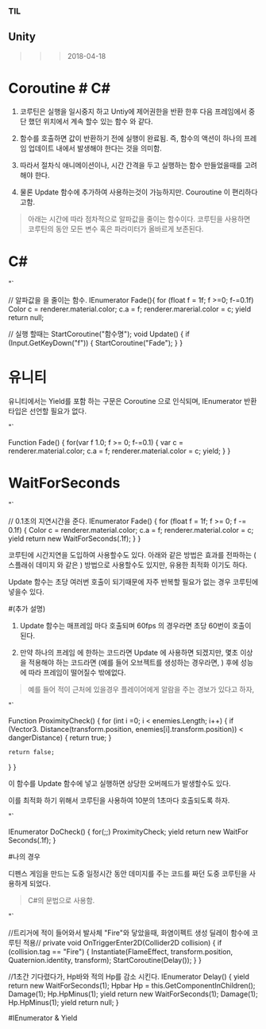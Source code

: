 ### TIL
## Unity

>>> 2018-04-18
# Coroutine # C#

1. 코루틴은 실행을 일시중지 하고 Untiy에 제어권한을 반환 한후 다음 프레임에서 중단 했던 위치에서 계속 할수 있는 함수 와 같다.

2. 함수를 호출하면 값이 반환하기 전에 실행이 완료됨. 즉, 함수의 액션이 하나의 프레임 업데이트 내에서 발생해야 한다는 것을 의미함.

3. 따라서 절차식 애니메이션이나, 시간 간격을 두고 실행하는 함수 만들었을때를 고려해야 한다.

4. 물론 Update 함수에 추가하여 사용하는것이 가능하지만. Couroutine 이 편리하다고함.


>아래는 시간에 따라 점차적으로 알파값을 줄이는 함수이다.
코루틴을 사용하면 코루틴의 동안 모든 변수 혹은 파라미터가 올바르게 보존된다.

# C#
"`

// 알파값을 을 줄이는 함수.
IEnumerator Fade(){
  for (float f = 1f; f >=0; f-=0.1f)
  Color c = renderer.material.color;
  c.a = f;
  renderer.marerial.color = c;
  yield return null;

// 실행 할때는 StartCoroutine("함수명");
void Update()
{
  if (Input.GetKeyDown("f"))
  {
    StartCoroutine("Fade");
  }
}

# 유니티
유니티에서는 Yield를 포함 하는 구문은 Coroutine 으로 인식되며, IEnumerator 반환 타입은 선언할 필요가 없다.

"`

Function Fade()
{
  for(var f 1.0; f >= 0; f-=0.1)
  {
    var c = renderer.material.color;
        c.a = f;
        renderer.material.color = c;
        yield;
  }
}


# WaitForSeconds
"`

// 0.1초의 지연시간을 준다.
IEnumerator Fade()
{
  for (float f = 1f; f >= 0; f -= 0.1f)
  {
    Color c = renderer.material.color;
    c.a = f;
    renderer.material.color = c;
    yield return new WaitForSeconds(.1f);
  }
}

코루틴에 시간지연을 도입하여 사용할수도 있다.
아래와 같은 방법은 효과를 전파하는 ( 스플래쉬 데미지 와 같은 ) 방법으로 사용할수도 있지만,  유용한 최적화 이기도 하다.

Update 함수는 초당 여러번 호출이 되기때문에 자주 반복할 필요가 없는 경우 코루틴에 넣을수 있다.

#(추가 설명)
1. Update 함수는 매프레임 마다 호출되며 60fps 의 경우라면 초당 60번이 호출이 된다.

2. 만약 하나의 프레임 에 한하는 코드라면 Update 에 사용하면 되겠지만, 몇초 이상 을 적용해야 하는 코드라면 (예를 들어 오브젝트를 생성하는 경우라면, ) 후에 성능에 따라 프레임이 떨어질수 밖에없다.


>예를 들어 적이 근처에 있을경우 플레이어에게 알람을 주는 경보가 있다고 하자,

"`

Function ProximityCheck()
{
  for (int i =0; i < enemies.Length; i++)
  {
    if (Vector3. Distance(transform.position,
          enemies[i].transform.position)) < dangerDistance)
          {
            return true;
          }

    return false;
  }
}


 이 함수를 Update 함수에 넣고 실행하면 상당한 오버헤드가 발생할수도 있다.

 이를 최적화 하기 위해서 코루틴을 사용하여 10분의 1초마다 호출되도록 하자.

"`

 IEnumerator DoCheck()
 {
   for(;;)
    ProximityCheck;
    yield return new WaitFor Seconds(.1f);
 }


#나의 경우

디펜스 게임을 만드는 도중 일정시간 동안 데미지를 주는 코드를 짜던 도중 코루틴을 사용하게 되었다.

>C#의 문법으로 사용함.

"`

//트리거에 적이 들어와서 발사체 "Fire"와 닿았을때, 화염이펙트 생성
딜레이 함수에 코루틴 적용//
private void OnTriggerEnter2D(Collider2D collision)
   {
       if (collision.tag == "Fire")
       {
           Instantiate(FlameEffect, transform.position, Quaternion.identity, transform);
           StartCoroutine(Delay());
       }
   }

//1초간 기다렸다가, Hp바와 적의 Hp를 감소 시킨다.
   IEnumerator Delay()
   {
       yield return new WaitForSeconds(1);
       Hpbar Hp = this.GetComponentInChildren<Hpbar>();
       Damage(1);
       Hp.HpMinus(1);
       yield return new WaitForSeconds(1);
       Damage(1);
       Hp.HpMinus(1);
       yield return null;
   }

#IEnumerator & Yield
